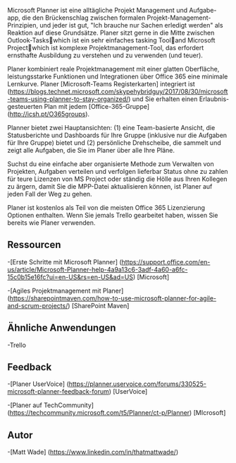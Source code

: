 

Microsoft Planner ist eine alltägliche Projekt Management und Aufgabe-app, die den Brückenschlag zwischen formalen Projekt-Management-Prinzipien, und jeder ist gut, "Ich brauche nur Sachen erledigt werden" als Reaktion auf diese Grundsätze. Planer sitzt gerne in die Mitte zwischen Outlook-Taskswhich ist ein sehr einfaches tasking Tooland Microsoft Projectwhich ist komplexe Projektmanagement-Tool, das erfordert ernsthafte Ausbildung zu verstehen und zu verwenden (und teuer). 

Planer kombiniert reale Projektmanagement mit einer glatten Oberfläche, leistungsstarke Funktionen und Integrationen über Office 365 eine minimale Lernkurve. Planer [Microsoft-Teams Registerkarten] integriert ist (https://blogs.technet.microsoft.com/skypehybridguy/2017/08/30/microsoft-teams-using-planner-to-stay-organized/) und Sie erhalten einen Erlaubnis-gesteuerten Plan mit jedem [Office-365-Gruppe] (http://icsh.pt/O365groups).

Planner bietet zwei Hauptansichten: (1) eine Team-basierte Ansicht, die Statusberichte und Dashboards für Ihre Gruppe (inklusive nur die Aufgaben für Ihre Gruppe) bietet und (2) persönliche Drehscheibe, die sammelt und zeigt alle Aufgaben, die Sie im Planer über alle Ihre Pläne.

Suchst du eine einfache aber organisierte Methode zum Verwalten von Projekten, Aufgaben verteilen und verfolgen lieferbar Status ohne zu zahlen für teure Lizenzen von MS Project oder ständig die Hölle aus Ihren Kollegen zu ärgern, damit Sie die MPP-Datei aktualisieren können, ist Planer auf jeden Fall der Weg zu gehen.

Planer ist kostenlos als Teil von die meisten Office 365 Lizenzierung Optionen enthalten. Wenn Sie jemals Trello gearbeitet haben, wissen Sie bereits wie Planer verwenden.

Ressourcen
---------

-[Erste Schritte mit Microsoft Planner] (https://support.office.com/en-us/article/Microsoft-Planner-help-4a9a13c6-3adf-4a60-a6fc-15c0b15e16fc?ui=en-US&rs=en-US&ad=US)
    \[Microsoft\]

-[Agiles Projektmanagement mit Planer] (https://sharepointmaven.com/how-to-use-microsoft-planner-for-agile-and-scrum-projects/)
    \[SharePoint Maven\]

Ähnliche Anwendungen
--------------------

-Trello

Feedback
---------

-[Planer UserVoice] (https://planner.uservoice.com/forums/330525-microsoft-planner-feedback-forum)
    \[UserVoice\]

-[Planer auf TechCommunity] (https://techcommunity.microsoft.com/t5/Planner/ct-p/Planner)
    \[MIcrosoft\]

Autor
---------

-[Matt Wade] (https://www.linkedin.com/in/thatmattwade/)

